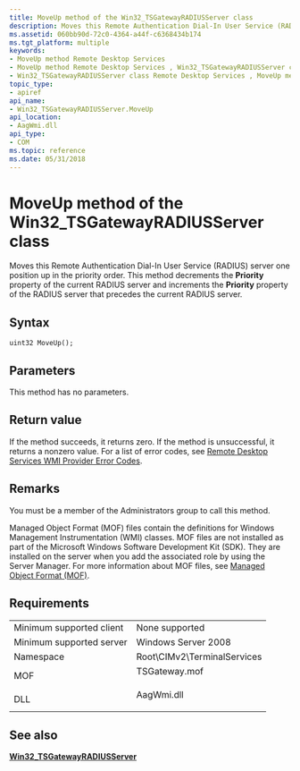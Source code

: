 ```yaml
---
title: MoveUp method of the Win32_TSGatewayRADIUSServer class
description: Moves this Remote Authentication Dial-In User Service (RADIUS) server one position up in the priority order.
ms.assetid: 060bb90d-72c0-4364-a44f-c6368434b174
ms.tgt_platform: multiple
keywords:
- MoveUp method Remote Desktop Services
- MoveUp method Remote Desktop Services , Win32_TSGatewayRADIUSServer class
- Win32_TSGatewayRADIUSServer class Remote Desktop Services , MoveUp method
topic_type:
- apiref
api_name:
- Win32_TSGatewayRADIUSServer.MoveUp
api_location:
- AagWmi.dll
api_type:
- COM
ms.topic: reference
ms.date: 05/31/2018
---
```


# MoveUp method of the Win32\_TSGatewayRADIUSServer class

Moves this Remote Authentication Dial-In User Service (RADIUS) server one position up in the priority order. This method decrements the **Priority** property of the current RADIUS server and increments the **Priority** property of the RADIUS server that precedes the current RADIUS server.

## Syntax


```mof
uint32 MoveUp();
```



## Parameters

This method has no parameters.

## Return value

If the method succeeds, it returns zero. If the method is unsuccessful, it returns a nonzero value. For a list of error codes, see [Remote Desktop Services WMI Provider Error Codes](terminal-services-wmi-provider-error-codes.md).

## Remarks

You must be a member of the Administrators group to call this method.

Managed Object Format (MOF) files contain the definitions for Windows Management Instrumentation (WMI) classes. MOF files are not installed as part of the Microsoft Windows Software Development Kit (SDK). They are installed on the server when you add the associated role by using the Server Manager. For more information about MOF files, see [Managed Object Format (MOF)](/windows/desktop/WmiSdk/managed-object-format--mof-).

## Requirements



|                                     |                                                                                          |
|-------------------------------------|------------------------------------------------------------------------------------------|
| Minimum supported client<br/> | None supported<br/>                                                                |
| Minimum supported server<br/> | Windows Server 2008<br/>                                                           |
| Namespace<br/>                | Root\\CIMv2\\TerminalServices<br/>                                                 |
| MOF<br/>                      | <dl> <dt>TSGateway.mof</dt> </dl> |
| DLL<br/>                      | <dl> <dt>AagWmi.dll</dt> </dl>    |



## See also

<dl> <dt>

[**Win32\_TSGatewayRADIUSServer**](win32-tsgatewayradiusserver.md)
</dt> </dl>

 

